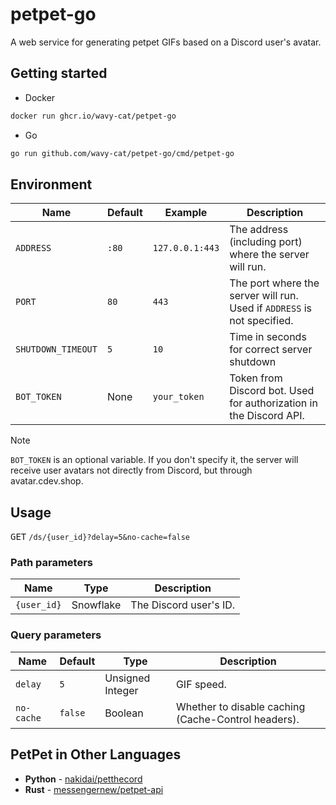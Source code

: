 # petpet-go

A web service for generating petpet GIFs based on a Discord user's avatar.

## Getting started

* Docker

```bash
docker run ghcr.io/wavy-cat/petpet-go
```

* Go

```bash
go run github.com/wavy-cat/petpet-go/cmd/petpet-go
```

## Environment

| Name               | Default | Example         | Description                                                             |
|--------------------|---------|-----------------|-------------------------------------------------------------------------|
| `ADDRESS`          | `:80`   | `127.0.0.1:443` | The address (including port) where the server will run.                 |
| `PORT`             | `80`    | `443`           | The port where the server will run. Used if `ADDRESS` is not specified. |
| `SHUTDOWN_TIMEOUT` | `5`     | `10`            | Time in seconds for correct server shutdown                             |
| `BOT_TOKEN`        | None    | `your_token`    | Token from Discord bot. Used for authorization in the Discord API.      |

> [!NOTE]
> `BOT_TOKEN` is an optional variable. If you don't specify it, the server will receive user avatars not directly from Discord, but through avatar.cdev.shop.

## Usage

<kbd>GET</kbd> `/ds/{user_id}?delay=5&no-cache=false`

### Path parameters

| Name        | Type      | Description            |
|-------------|-----------|------------------------|
| `{user_id}` | Snowflake | The Discord user's ID. |             

### Query parameters

| Name       | Default | Type             | Description                                         |
|------------|---------|------------------|-----------------------------------------------------|
| `delay`    | `5`     | Unsigned Integer | GIF speed.                                          |
| `no-cache` | `false` | Boolean          | Whether to disable caching (Cache-Control headers). |  

## PetPet in Other Languages

* **Python** - [nakidai/petthecord](https://github.com/nakidai/petthecord)
* **Rust** - [messengernew/petpet-api](https://github.com/messengernew/petpet-api)
